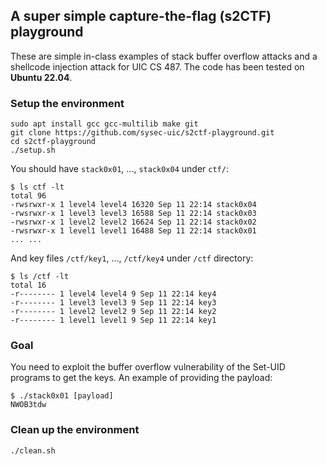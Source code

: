 ## A super simple capture-the-flag (s2CTF) playground
These are simple in-class examples of stack buffer overflow attacks and a shellcode injection attack for UIC CS 487.
The code has been tested on **Ubuntu 22.04**.

### Setup the environment
```
sudo apt install gcc gcc-multilib make git
git clone https://github.com/sysec-uic/s2ctf-playground.git
cd s2ctf-playground
./setup.sh
```
You should have `stack0x01`, ..., `stack0x04` under `ctf/`:
```
$ ls ctf -lt 
total 96
-rwsrwxr-x 1 level4 level4 16320 Sep 11 22:14 stack0x04
-rwsrwxr-x 1 level3 level3 16588 Sep 11 22:14 stack0x03
-rwsrwxr-x 1 level2 level2 16624 Sep 11 22:14 stack0x02
-rwsrwxr-x 1 level1 level1 16488 Sep 11 22:14 stack0x01
... ...
```
And key files `/ctf/key1`, ..., `/ctf/key4` under `/ctf` directory:
```
$ ls /ctf -lt 
total 16
-r-------- 1 level4 level4 9 Sep 11 22:14 key4
-r-------- 1 level3 level3 9 Sep 11 22:14 key3
-r-------- 1 level2 level2 9 Sep 11 22:14 key2
-r-------- 1 level1 level1 9 Sep 11 22:14 key1
```
### Goal
You need to exploit the buffer overflow vulnerability of the Set-UID programs to get the keys. An example of providing the payload:
```
$ ./stack0x01 [payload]
NWOB3tdw
```

### Clean up the environment
```
./clean.sh
```

